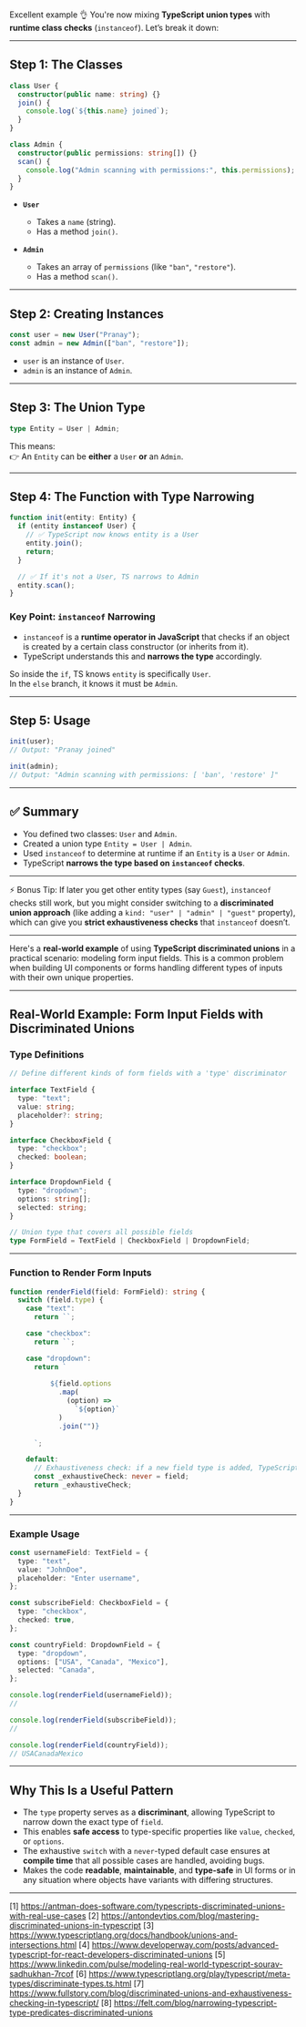 Excellent example 👌 You're now mixing **TypeScript union types** with **runtime class checks** (`instanceof`). Let’s break it down:

***

## Step 1: The Classes

```ts
class User {
  constructor(public name: string) {}
  join() {
    console.log(`${this.name} joined`);
  }
}

class Admin {
  constructor(public permissions: string[]) {}
  scan() {
    console.log("Admin scanning with permissions:", this.permissions);
  }
}
```

- **`User`**
  - Takes a `name` (string).
  - Has a method `join()`.

- **`Admin`**
  - Takes an array of `permissions` (like `"ban"`, `"restore"`).
  - Has a method `scan()`.

***

## Step 2: Creating Instances
```ts
const user = new User("Pranay");
const admin = new Admin(["ban", "restore"]);
```
- `user` is an instance of `User`.
- `admin` is an instance of `Admin`.

***

## Step 3: The Union Type
```ts
type Entity = User | Admin;
```

This means:  
👉 An `Entity` can be **either** a `User` **or** an `Admin`.

***

## Step 4: The Function with Type Narrowing
```ts
function init(entity: Entity) {
  if (entity instanceof User) {
    // ✅ TypeScript now knows entity is a User
    entity.join();
    return;
  }

  // ✅ If it's not a User, TS narrows to Admin
  entity.scan();
}
```

### Key Point: `instanceof` Narrowing
- `instanceof` is a **runtime operator in JavaScript** that checks if an object is created by a certain class constructor (or inherits from it).
- TypeScript understands this and **narrows the type** accordingly.

So inside the `if`, TS knows `entity` is specifically `User`.  
In the `else` branch, it knows it must be `Admin`.

***

## Step 5: Usage
```ts
init(user);  
// Output: "Pranay joined"

init(admin);
// Output: "Admin scanning with permissions: [ 'ban', 'restore' ]"
```

***

## ✅ Summary
- You defined two classes: `User` and `Admin`.
- Created a union type `Entity = User | Admin`.
- Used `instanceof` to determine at runtime if an `Entity` is a `User` or `Admin`.
- TypeScript **narrows the type based on `instanceof` checks**.

***

⚡ Bonus Tip: If later you get other entity types (say `Guest`), `instanceof` checks still work, but you might consider switching to a **discriminated union approach** (like adding a `kind: "user" | "admin" | "guest"` property), which can give you **strict exhaustiveness checks** that `instanceof` doesn’t.

***

Here's a **real-world example** of using **TypeScript discriminated unions** in a practical scenario: modeling form input fields. This is a common problem when building UI components or forms handling different types of inputs with their own unique properties.

***

## Real-World Example: Form Input Fields with Discriminated Unions

### Type Definitions

```ts
// Define different kinds of form fields with a 'type' discriminator

interface TextField {
  type: "text";
  value: string;
  placeholder?: string;
}

interface CheckboxField {
  type: "checkbox";
  checked: boolean;
}

interface DropdownField {
  type: "dropdown";
  options: string[];
  selected: string;
}

// Union type that covers all possible fields
type FormField = TextField | CheckboxField | DropdownField;
```

***

### Function to Render Form Inputs

```ts
function renderField(field: FormField): string {
  switch (field.type) {
    case "text":
      return ``;

    case "checkbox":
      return ``;

    case "dropdown":
      return `
        
          ${field.options
            .map(
              (option) =>
                `${option}`
            )
            .join("")}
        
      `;

    default:
      // Exhaustiveness check: if a new field type is added, TypeScript will give an error here
      const _exhaustiveCheck: never = field;
      return _exhaustiveCheck;
  }
}
```

***

### Example Usage

```ts
const usernameField: TextField = {
  type: "text",
  value: "JohnDoe",
  placeholder: "Enter username",
};

const subscribeField: CheckboxField = {
  type: "checkbox",
  checked: true,
};

const countryField: DropdownField = {
  type: "dropdown",
  options: ["USA", "Canada", "Mexico"],
  selected: "Canada",
};

console.log(renderField(usernameField));
// 

console.log(renderField(subscribeField));
// 

console.log(renderField(countryField));
// USACanadaMexico
```

***

## Why This Is a Useful Pattern

- The `type` property serves as a **discriminant**, allowing TypeScript to narrow down the exact type of `field`.
- This enables **safe access** to type-specific properties like `value`, `checked`, or `options`.
- The exhaustive `switch` with a `never`-typed default case ensures at **compile time** that all possible cases are handled, avoiding bugs.
- Makes the code **readable**, **maintainable**, and **type-safe** in UI forms or in any situation where objects have variants with differing structures.

***

[1] https://antman-does-software.com/typescripts-discriminated-unions-with-real-use-cases
[2] https://antondevtips.com/blog/mastering-discriminated-unions-in-typescript
[3] https://www.typescriptlang.org/docs/handbook/unions-and-intersections.html
[4] https://www.developerway.com/posts/advanced-typescript-for-react-developers-discriminated-unions
[5] https://www.linkedin.com/pulse/modeling-real-world-typescript-sourav-sadhukhan-7rcof
[6] https://www.typescriptlang.org/play/typescript/meta-types/discriminate-types.ts.html
[7] https://www.fullstory.com/blog/discriminated-unions-and-exhaustiveness-checking-in-typescript/
[8] https://felt.com/blog/narrowing-typescript-type-predicates-discriminated-unions